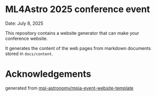 # ML4Astro 2025 conference event

Date: July 8, 2025

This repository contains a website generator that can make your conference website.

It generates the content of the web pages from markdown documents stored in `docs/content`.

# Acknowledgements

generated from [mpi-astronomy/mpia-event-website-template](https://github.com/mpi-astronomy/mpia-event-website-template)